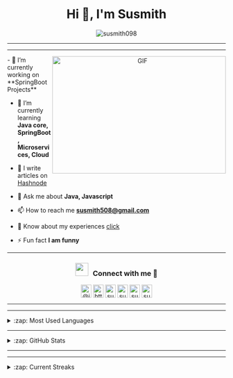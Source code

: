 <h1 align="center">Hi 👋, I'm Susmith</h1>

<p align="center"> <img src="https://komarev.com/ghpvc/?username=susmith098&label=Profile%20views&color=0e75b6&style=flat" alt="susmith098" /> </p> 

<!--[![Website](https://img.shields.io/website?label=dropmag.in&style=for-the-badge&url=http%3A%2F%2Fdropmag.in)](http://www.dropmag.in)-->

---

<!--<p align="center"> <a href="https://github.com/ryo-ma/github-profile-trophy"><img src="https://github-profile-trophy.vercel.app/?username=susmith098" alt="susmith098" /></a> </p>-->

---
<a target="_blank" align="center">
  <img align="right" top="500" height="270" width="400" alt="GIF" src="https://media.giphy.com/media/SWoSkN6DxTszqIKEqv/giphy.gif">
</a>
- 🔭 I’m currently working on **SpringBoot Projects**

- 🌱 I’m currently learning **Java core, SpringBoot, Microservices, Cloud**

- 📝 I write articles on [Hashnode](www.dropmag.in)

- 💬 Ask me about **Java, Javascript**

- 📫 How to reach me **susmith508@gmail.com**

- 📄 Know about my experiences [click](https://www.linkedin.com/in/susmith-a-j/)

- ⚡ Fun fact **I am funny**

---

<h3 align="center" > <img src="https://media.giphy.com/media/iY8CRBdQXODJSCERIr/giphy.gif" width="30" height="30" style="margin-right: 10px;">Connect with me 🤝 </h3>
<p align="center">
<a href="https://twitter.com/@j_susmith" target="blank"><img align="center" src="https://cdn.jsdelivr.net/npm/simple-icons@3.0.1/icons/twitter.svg" alt="@j_susmith" height="30" width="24" /></a>
<a href="https://linkedin.com/in/https://www.linkedin.com/in/susmith-a-j-b23105171/" target="blank"><img align="center" src="https://cdn.jsdelivr.net/npm/simple-icons@3.0.1/icons/linkedin.svg" alt="https://www.linkedin.com/in/susmith-a-j-b23105171/" height="30" width="24" /></a>
<a href="https://fb.com/susmith a j" target="blank"><img align="center" src="https://cdn.jsdelivr.net/npm/simple-icons@3.0.1/icons/facebook.svg" alt="susmith a j" height="30" width="24" /></a>
<a href="https://fb.com/susmith a j" target="blank"><img align="center" src="https://cdn.jsdelivr.net/npm/simple-icons@3.0.1/icons/medium.svg" alt="susmith a j" height="30" width="24" /></a>
<a href="https://fb.com/susmith a j" target="blank"><img align="center" src="https://cdn.jsdelivr.net/npm/simple-icons@3.0.1/icons/hashnode.svg" alt="susmith a j" height="30" width="24" /></a>
<a href="https://fb.com/susmith a j" target="blank"><img align="center" src="https://cdn.jsdelivr.net/npm/simple-icons@3.0.1/icons/buymeacoffee.svg" alt="susmith a j" height="30" width="24" /></a>
</p>

---

<!--<h3 align="left">Languages and Tools:</h3>
  <p style="display: inline-block;" align="center">
    <kbd>
      <kbd>Programming Languages</kbd>
      <br>
      <br>
      <img width="30px" src="https://cdn.jsdelivr.net/gh/devicons/devicon/icons/python/python-original.svg" /> 
      <img width="30px" src="https://cdn.jsdelivr.net/gh/devicons/devicon/icons/cplusplus/cplusplus-original.svg" /> 
      <img width="30px" src="https://cdn.jsdelivr.net/gh/devicons/devicon/icons/java/java-plain.svg" /> 
      <img width="30px" src="https://cdn.jsdelivr.net/gh/devicons/devicon/icons/javascript/javascript-original.svg" /> 
    </kbd>
    <kbd>
      <kbd>Back-end</kbd>
      <br>
      <br>
      <img width="30px" src="https://cdn.jsdelivr.net/gh/devicons/devicon/icons/ruby/ruby-original.svg" />
      <img width="30px" src="https://cdn.jsdelivr.net/gh/devicons/devicon/icons/flask/flask-original-wordmark.svg" />
      <img width="30px" src="https://cdn.jsdelivr.net/gh/devicons/devicon/icons/nodejs/nodejs-original.svg" />
      <img width="30px" src="https://cdn.jsdelivr.net/gh/devicons/devicon/icons/express/express-original-wordmark.svg" />
    </kbd>
     <kbd>
      <kbd>Mobile</kbd>
      <br>
      <br>
      <img width="30px" src="https://cdn.jsdelivr.net/gh/devicons/devicon/icons/dart/dart-original.svg" />
      <img width="30px" src="https://cdn.jsdelivr.net/gh/devicons/devicon/icons/flutter/flutter-plain.svg" />
      <img width="30px" src="https://cdn.jsdelivr.net/gh/devicons/devicon/icons/kotlin/kotlin-original.svg" />
    </kbd>
    <kbd>
      <kbd>Front-end</kbd>
      <br>
      <br>
      <img width="30px" src="https://cdn.jsdelivr.net/gh/devicons/devicon/icons/html5/html5-original.svg" /> 
      <img width="30px" src="https://cdn.jsdelivr.net/gh/devicons/devicon/icons/css3/css3-plain-wordmark.svg" /> 
      <img width="30px" src="https://cdn.jsdelivr.net/gh/devicons/devicon/icons/bootstrap/bootstrap-plain.svg" /> 
      <img width="30px" src="https://cdn.jsdelivr.net/gh/devicons/devicon/icons/react/react-original.svg" />
      <img width="30px" src="https://cdn.jsdelivr.net/gh/devicons/devicon/icons/jquery/jquery-plain.svg" />
    </kbd>
    <kbd>
      <kbd>Database</kbd>
      <br>
      <br>
      <img width="30px" src="https://cdn.jsdelivr.net/gh/devicons/devicon/icons/mysql/mysql-plain.svg" />
      <img width="30px" src="https://cdn.jsdelivr.net/gh/devicons/devicon/icons/postgresql/postgresql-original.svg" />
      <img width="30px" src="https://cdn.jsdelivr.net/gh/devicons/devicon/icons/mongodb/mongodb-plain.svg" />
      <img width="30px" src="https://cdn.jsdelivr.net/gh/devicons/devicon/icons/redis/redis-original.svg" />
    </kbd>
    <br>
    <br>
    <kbd>
      <kbd>Data Science & AI</kbd>
      <br>
      <br>
      <img title="matlab" width="30px" src="https://cdn.jsdelivr.net/gh/devicons/devicon/icons/matlab/matlab-original.svg" />
      <img width="30px" src="https://cdn.jsdelivr.net/gh/devicons/devicon/icons/tensorflow/tensorflow-original.svg" />
      <img width="30px" src="https://cdn.jsdelivr.net/gh/devicons/devicon/icons/numpy/numpy-original.svg" />
      <img width="30px" src="https://cdn.jsdelivr.net/gh/devicons/devicon/icons/pandas/pandas-original.svg" />
    </kbd>
    <kbd>
      <kbd>System, Networking & Deployment</kbd>
      <br>
      <br>
      <img width="30px" src="https://cdn.jsdelivr.net/gh/devicons/devicon/icons/heroku/heroku-plain.svg" />
      <img width="30px" src="https://cdn.jsdelivr.net/gh/devicons/devicon/icons/git/git-plain.svg" />
      <img width="30px" src="https://cdn.jsdelivr.net/gh/devicons/devicon/icons/docker/docker-plain.svg" />
    </kbd>
    <kbd>
      <kbd>Terminal Scripts</kbd>
      <br>
      <br>
      <img width="30px" src="https://cdn.jsdelivr.net/gh/devicons/devicon/icons/bash/bash-original.svg" />
      <img width="30px" src="https://cdn.jsdelivr.net/gh/devicons/devicon/icons/vim/vim-original.svg" />
    </kbd>
    <kbd>
      <kbd>Tools</kbd>
      <br>
      <br>
      <img width="30px" src="https://cdn.jsdelivr.net/gh/devicons/devicon/icons/vscode/vscode-original.svg" />
      <img width="30px" src="https://upload.wikimedia.org/wikipedia/en/d/d2/Sublime_Text_3_logo.png" />
      <img width="30px" src="https://cdn.jsdelivr.net/gh/devicons/devicon/icons/jupyter/jupyter-original.svg" />
      <img width="30px" src="https://cdn.jsdelivr.net/gh/devicons/devicon/icons/pycharm/pycharm-original.svg" />
      <img width="30px" src="https://cdn.jsdelivr.net/gh/devicons/devicon/icons/rubymine/rubymine-original.svg" />
      <img width="30px" src="https://cdn.jsdelivr.net/gh/devicons/devicon/icons/intellij/intellij-original.svg" />
      <img width="30px" src="https://cdn.jsdelivr.net/gh/devicons/devicon/icons/androidstudio/androidstudio-original.svg" />
  </kbd>
     <kbd>
      <kbd>Game Development</kbd>
      <br>
      <br>
      <img width="30px" src="https://cdn.jsdelivr.net/gh/devicons/devicon/icons/unity/unity-original.svg" />
    </kbd>
  </p>
</p>
<br>-->

---

<details>
  <summary>:zap: Most Used Languages</summary>
  
<p>&nbsp;<img align="center" src="https://github-readme-stats.vercel.app/api/top-langs?username=susmith098&show_icons=true&locale=en&layout=compact" alt="susmith098" /></p>
  </details>
  
---

<details>
  <summary>:zap: GitHub Stats</summary>
  
<p>&nbsp;<img align="center" src="https://github-readme-stats.vercel.app/api?username=susmith098&show_icons=true&locale=en" alt="susmith098" /></p>
  </details>
  
---

<!--### 📕 My Latest Blog posts:-->
<!-- BLOG-POST-LIST:START -->
<!--- [Containerize your web application & deploy it on Kubernetes](https://apoorvtyagi.tech/containerize-your-web-application-and-deploy-it-on-kubernetes)-->
<!--- [Having a go at common NLP tasks using TextBlob](https://apoorvtyagi.tech/nlp-textblob)-->
<!--- [Tail recursion in python 🐍](https://apoorvtyagi.tech/tail-recursion-in-python)-->
<!--- [scp command in Linux 💻](https://apoorvtyagi.tech/scp-command-in-linux)-->
<!--- [Different ways to authenticate your APIs](https://apoorvtyagi.tech/different-ways-to-authenticate-your-apis)-->
<!-- BLOG-POST-LIST:END -->

---
<details>
  <summary>:zap: Current Streaks</summary>
  
<p><img align="center" src="https://github-readme-streak-stats.herokuapp.com/?user=susmith098&" alt="susmith098" /></p>
  </details>
